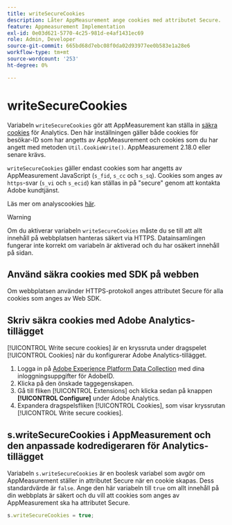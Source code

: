 ```yaml
---
title: writeSecureCookies
description: Låter AppMeasurement ange cookies med attributet Secure.
feature: Appmeasurement Implementation
exl-id: 0e03d621-5770-4c25-981d-e4af1431ec69
role: Admin, Developer
source-git-commit: 665bd68d7ebc08f0da02d93977ee0b583e1a28e6
workflow-type: tm+mt
source-wordcount: '253'
ht-degree: 0%

---
```


# writeSecureCookies

Variabeln `writeSecureCookies` gör att AppMeasurement kan ställa in [säkra cookies](https://en.wikipedia.org/wiki/Secure_cookie) för Analytics. Den här inställningen gäller både cookies för besökar-ID som har angetts av AppMeasurement och cookies som du har angett med metoden `Util.CookieWrite()`. AppMeasurement 2.18.0 eller senare krävs.

`writeSecureCookies` gäller endast cookies som har angetts av AppMeasurement JavaScript (`s_fid`, `s_cc` och `s_sq`). Cookies som anges av `https`-svar (`s_vi` och `s_ecid`) kan ställas in på &quot;secure&quot; genom att kontakta Adobe kundtjänst.

Läs mer om analyscookies [här](https://experienceleague.adobe.com/docs/core-services/interface/administration/ec-cookies/cookies-analytics.html).

>[!WARNING]
>
>Om du aktiverar variabeln `writeSecureCookies` måste du se till att allt innehåll på webbplatsen hanteras säkert via HTTPS. Datainsamlingen fungerar inte korrekt om variabeln är aktiverad och du har osäkert innehåll på sidan.

## Använd säkra cookies med SDK på webben

Om webbplatsen använder HTTPS-protokoll anges attributet Secure för alla cookies som anges av Web SDK.

## Skriv säkra cookies med Adobe Analytics-tillägget

[!UICONTROL Write secure cookies] är en kryssruta under dragspelet [!UICONTROL Cookies] när du konfigurerar Adobe Analytics-tillägget.

1. Logga in på [Adobe Experience Platform Data Collection](https://experience.adobe.com/data-collection) med dina inloggningsuppgifter för AdobeID.
2. Klicka på den önskade taggegenskapen.
3. Gå till fliken [!UICONTROL Extensions] och klicka sedan på knappen **[!UICONTROL Configure]** under Adobe Analytics.
4. Expandera dragspelsfliken [!UICONTROL Cookies], som visar kryssrutan [!UICONTROL Write secure cookies].

## s.writeSecureCookies i AppMeasurement och den anpassade kodredigeraren för Analytics-tillägget

Variabeln `s.writeSecureCookies` är en boolesk variabel som avgör om AppMeasurement ställer in attributet Secure när en cookie skapas. Dess standardvärde är `false`. Ange den här variabeln till `true` om allt innehåll på din webbplats är säkert och du vill att cookies som anges av AppMeasurement ska ha attributet Secure.

```js
s.writeSecureCookies = true;
```
